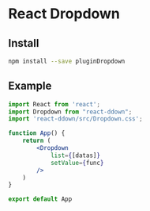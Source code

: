 # React Dropdown

## Install

```bash
npm install --save pluginDropdown
```

## Example

```jsx
import React from 'react';
import Dropdown from "react-ddown";
import 'react-ddown/src/Dropdown.css';

function App() {
    return (
        <Dropdown 
            list={[datas]}
            setValue={func}
        />
    )
}

export default App
```